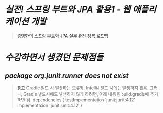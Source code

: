 # _**실전! 스프링 부트와 JPA 활용1 - 웹 애플리케이션 개발**_
>[김영한의 스프링 부트와 JPA 실무 완전 정복 로드맵](https://www.inflearn.com/roadmaps/149)

# _**수강하면서 생겼던 문제점들**_
## _**package org.junit.runner does not exist**_
>[참고](https://stackoverflow.com/questions/42677526/gradle-compilejava-error-package-org-junit-does-not-exist)
Gradle 빌드 시 발생하는 오류임.
IntelliJ 빌드 시에는 발생하지 않음.
그러나, Gradle 빌드시에도 발생하지 않게 하려면, 아래 내용을 build.gradle에 추가하면 됨.
>dependencies {
> testImplementation 'junit:junit:4.12'
> implementation 'junit:junit:4.12'
>}
